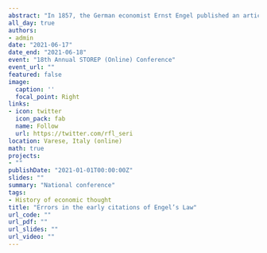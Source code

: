 ```yaml
---
abstract: "In 1857, the German economist Ernst Engel published an article, under the title 'Die vorherrschenden Gewerbszweige in den Gerichtsämtern mit Beziehung auf die Productions- und Consumtionsverhältnisse des Königreichs Sachsen', in the journal 'Zeitschrift des Statistischen Bureaus des Königlich Sächsischen Ministeriums des Innern'.  This article was at the origin of the so-called Engel’s Law.  Engel republished his findings in several other forms: one time in French in 'Bulletin de l'institut international de statistique' in 1887, as a book in German in 1895, again in German in 'Bulletin de l'institut international de statistique' in 1895. Despite the difficulty in accessing a copy of the original article, several authors cited it. In this paper, we identify some recurring errors in these citations of the 1857 paper and we try to reconstruct their origin."
all_day: true
authors:
- admin
date: "2021-06-17"
date_end: "2021-06-18"
event: "18th Annual STOREP (Online) Conference"
event_url: ""
featured: false
image:
  caption: ''
  focal_point: Right
links:
- icon: twitter
  icon_pack: fab
  name: Follow
  url: https://twitter.com/rfl_seri
location: Varese, Italy (online)
math: true
projects:
- ""
publishDate: "2021-01-01T00:00:00Z"
slides: ""
summary: "National conference"
tags:
- History of economic thought
title: "Errors in the early citations of Engel’s Law"
url_code: ""
url_pdf: ""
url_slides: ""
url_video: ""
---
```

